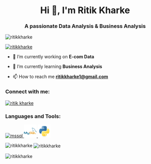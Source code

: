 <h1 align="center">Hi 👋, I'm Ritik Kharke</h1>
<h3 align="center">A passionate Data Analysis & Business Analysis</h3>

<p align="left"> <img src="https://komarev.com/ghpvc/?username=ritikkharke&label=Profile%20views&color=0e75b6&style=flat" alt="ritikkharke" /> </p>

<p align="left"> <a href="https://github.com/ryo-ma/github-profile-trophy"><img src="https://github-profile-trophy.vercel.app/?username=ritikkharke" alt="ritikkharke" /></a> </p>

- 🔭 I’m currently working on **E-com Data**

- 🌱 I’m currently learning **Business Analysis**

- 📫 How to reach me **ritikkharke1@gmail.com**

<h3 align="left">Connect with me:</h3>
<p align="left">
<a href="https://linkedin.com/in/ritik kharke" target="blank"><img align="center" src="https://raw.githubusercontent.com/rahuldkjain/github-profile-readme-generator/master/src/images/icons/Social/linked-in-alt.svg" alt="ritik kharke" height="30" width="40" /></a>
</p>

<h3 align="left">Languages and Tools:</h3>
<p align="left"> <a href="https://www.microsoft.com/en-us/sql-server" target="_blank" rel="noreferrer"> <img src="https://www.svgrepo.com/show/303229/microsoft-sql-server-logo.svg" alt="mssql" width="40" height="40"/> </a> <a href="https://www.mysql.com/" target="_blank" rel="noreferrer"> <img src="https://raw.githubusercontent.com/devicons/devicon/master/icons/mysql/mysql-original-wordmark.svg" alt="mysql" width="40" height="40"/> </a> <a href="https://www.python.org" target="_blank" rel="noreferrer"> <img src="https://raw.githubusercontent.com/devicons/devicon/master/icons/python/python-original.svg" alt="python" width="40" height="40"/> </a> </p>

<p><img align="left" src="https://github-readme-stats.vercel.app/api/top-langs?username=ritikkharke&show_icons=true&locale=en&layout=compact" alt="ritikkharke" /></p>

<p>&nbsp;<img align="center" src="https://github-readme-stats.vercel.app/api?username=ritikkharke&show_icons=true&locale=en" alt="ritikkharke" /></p>

<p><img align="center" src="https://github-readme-streak-stats.herokuapp.com/?user=ritikkharke&" alt="ritikkharke" /></p>
